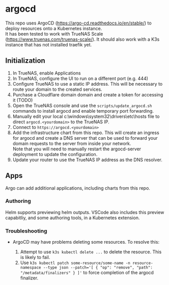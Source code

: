 # argocd

This repo uses ArgoCD (https://argo-cd.readthedocs.io/en/stable/) to deploy resources onto a Kubernetes instance.  
It has been tested to work with TrueNAS Scale (https://www.truenas.com/truenas-scale/). It should also work with a K3s instance that has not installed traefik yet.

## Initialization

1. In TrueNAS, enable Applications
2. In TrueNAS, configure the UI to run on a different port (e.g. 444)
3. Configure TrueNAS to use a static IP address. This will be necessary to route your domain to the created services.
4. Purchase a Cloudflare domain domain and create a token for accessing it (TODO)
5. Open the TrueNAS console and use the `scripts/update_argocd.sh` commands to install argocd and enable temporary port forwarding.
6. Manually edit your local c:\windows\system32\drivers\etc\hosts file to direct `argocd.<yourdomain>` to the TrueNAS IP.
7. Connect to `https://argocd.<yourdomain>`
8. Add the infrastructure chart from this repo. This will create an ingress for argocd and create a DNS server that can be used to forward your domain requests to the server from inside your network.  
   Note that you will need to manually restart the argocd-server deployment to update the configuration.
9. Update your router to use the TrueNAS IP address as the DNS resolver.

## Apps

Argo can add additional applications, including charts from this repo.

### Authoring

Helm supports previewing helm outputs. VSCode also includes this preview capabitliy, and some authoring tools, in a Kubernetes extension. 

### Troubleshooting

- ArgoCD may have problems deleting some resources. To resolve this:

  1. Attempt to use `k3s kubectl delete ...` to delete the resource. This is likely to fail.
  2. Use `k3s kubectl patch some-resource/some-name -n resource-namespace --type json --patch='[ { "op": "remove", "path": "/metadata/finalizers" } ]'` to force completion of the argocd finalizer.